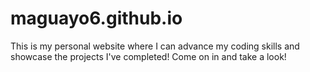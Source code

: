 # maguayo6.github.io
This is my personal website where I can advance my coding skills and showcase the projects I've completed!
Come on in and take a look!
